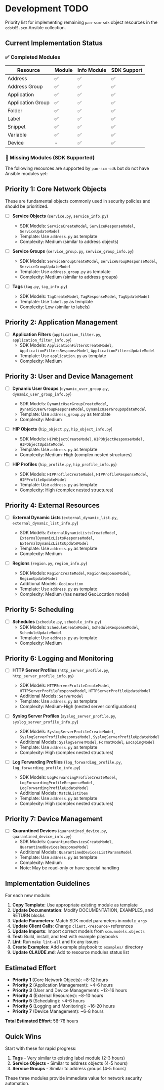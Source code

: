 # Development TODO

Priority list for implementing remaining `pan-scm-sdk` object resources in the `cdot65.scm` Ansible collection.

## Current Implementation Status

### ✅ Completed Modules

| Resource | Module | Info Module | SDK Support |
|----------|--------|-------------|-------------|
| Address | ✅ | ✅ | ✅ |
| Address Group | ✅ | ✅ | ✅ |
| Application | ✅ | ✅ | ✅ |
| Application Group | ✅ | ✅ | ✅ |
| Folder | ✅ | ✅ | ✅ |
| Label | ✅ | ✅ | ✅ |
| Snippet | ✅ | ✅ | ✅ |
| Variable | ✅ | ✅ | ✅ |
| Device | - | ✅ | ✅ |

### 🔴 Missing Modules (SDK Supported)

The following resources are supported by `pan-scm-sdk` but do not have Ansible modules yet:

## Priority 1: Core Network Objects

These are fundamental objects commonly used in security policies and should be prioritized.

- [ ] **Service Objects** (`service.py`, `service_info.py`)
  - SDK Models: `ServiceCreateModel`, `ServiceResponseModel`, `ServiceUpdateModel`
  - Template: Use `address.py` as template
  - Complexity: Medium (similar to address objects)

- [ ] **Service Groups** (`service_group.py`, `service_group_info.py`)
  - SDK Models: `ServiceGroupCreateModel`, `ServiceGroupResponseModel`, `ServiceGroupUpdateModel`
  - Template: Use `address_group.py` as template
  - Complexity: Medium (similar to address groups)

- [ ] **Tags** (`tag.py`, `tag_info.py`)
  - SDK Models: `TagCreateModel`, `TagResponseModel`, `TagUpdateModel`
  - Template: Use `label.py` as template
  - Complexity: Low (similar to labels)

## Priority 2: Application Management

- [ ] **Application Filters** (`application_filter.py`, `application_filter_info.py`)
  - SDK Models: `ApplicationFiltersCreateModel`, `ApplicationFiltersResponseModel`, `ApplicationFiltersUpdateModel`
  - Template: Use `application.py` as template
  - Complexity: Medium

## Priority 3: User and Device Management

- [ ] **Dynamic User Groups** (`dynamic_user_group.py`, `dynamic_user_group_info.py`)
  - SDK Models: `DynamicUserGroupCreateModel`, `DynamicUserGroupResponseModel`, `DynamicUserGroupUpdateModel`
  - Template: Use `address_group.py` as template
  - Complexity: Medium

- [ ] **HIP Objects** (`hip_object.py`, `hip_object_info.py`)
  - SDK Models: `HIPObjectCreateModel`, `HIPObjectResponseModel`, `HIPObjectUpdateModel`
  - Template: Use `address.py` as template
  - Complexity: Medium-High (complex nested structures)

- [ ] **HIP Profiles** (`hip_profile.py`, `hip_profile_info.py`)
  - SDK Models: `HIPProfileCreateModel`, `HIPProfileResponseModel`, `HIPProfileUpdateModel`
  - Template: Use `address.py` as template
  - Complexity: High (complex nested structures)

## Priority 4: External Resources

- [ ] **External Dynamic Lists** (`external_dynamic_list.py`, `external_dynamic_list_info.py`)
  - SDK Models: `ExternalDynamicListsCreateModel`, `ExternalDynamicListsResponseModel`, `ExternalDynamicListsUpdateModel`
  - Template: Use `address.py` as template
  - Complexity: Medium

- [ ] **Regions** (`region.py`, `region_info.py`)
  - SDK Models: `RegionCreateModel`, `RegionResponseModel`, `RegionUpdateModel`
  - Additional Models: `GeoLocation`
  - Template: Use `address.py` as template
  - Complexity: Medium (has nested GeoLocation model)

## Priority 5: Scheduling

- [ ] **Schedules** (`schedule.py`, `schedule_info.py`)
  - SDK Models: `ScheduleCreateModel`, `ScheduleResponseModel`, `ScheduleUpdateModel`
  - Template: Use `address.py` as template
  - Complexity: Medium

## Priority 6: Logging and Monitoring

- [ ] **HTTP Server Profiles** (`http_server_profile.py`, `http_server_profile_info.py`)
  - SDK Models: `HTTPServerProfileCreateModel`, `HTTPServerProfileResponseModel`, `HTTPServerProfileUpdateModel`
  - Additional Models: `ServerModel`
  - Template: Use `address.py` as template
  - Complexity: Medium-High (nested server configurations)

- [ ] **Syslog Server Profiles** (`syslog_server_profile.py`, `syslog_server_profile_info.py`)
  - SDK Models: `SyslogServerProfileCreateModel`, `SyslogServerProfileResponseModel`, `SyslogServerProfileUpdateModel`
  - Additional Models: `SyslogServerModel`, `FormatModel`, `EscapingModel`
  - Template: Use `address.py` as template
  - Complexity: High (complex nested structures)

- [ ] **Log Forwarding Profiles** (`log_forwarding_profile.py`, `log_forwarding_profile_info.py`)
  - SDK Models: `LogForwardingProfileCreateModel`, `LogForwardingProfileResponseModel`, `LogForwardingProfileUpdateModel`
  - Additional Models: `MatchListItem`
  - Template: Use `address.py` as template
  - Complexity: High (complex nested structures)

## Priority 7: Device Management

- [ ] **Quarantined Devices** (`quarantined_device.py`, `quarantined_device_info.py`)
  - SDK Models: `QuarantinedDevicesCreateModel`, `QuarantinedDevicesResponseModel`
  - Additional Models: `QuarantinedDevicesListParamsModel`
  - Template: Use `address.py` as template
  - Complexity: Medium
  - Note: May be read-only or have special handling

## Implementation Guidelines

For each new module:

1. **Copy Template**: Use appropriate existing module as template
2. **Update Documentation**: Modify DOCUMENTATION, EXAMPLES, and RETURN blocks
3. **Update Parameters**: Match SDK model parameters in `module_args`
4. **Update Client Calls**: Change `client.<resource>` references
5. **Update Imports**: Import correct models from `scm.models.objects`
6. **Test**: Build, install, and test with example playbooks
7. **Lint**: Run `make lint-all` and fix any issues
8. **Create Examples**: Add example playbook to `examples/` directory
9. **Update CLAUDE.md**: Add to resource modules status list

## Estimated Effort

- **Priority 1** (Core Network Objects): ~8-12 hours
- **Priority 2** (Application Management): ~4-6 hours
- **Priority 3** (User and Device Management): ~12-16 hours
- **Priority 4** (External Resources): ~8-10 hours
- **Priority 5** (Scheduling): ~4-6 hours
- **Priority 6** (Logging and Monitoring): ~16-20 hours
- **Priority 7** (Device Management): ~6-8 hours

**Total Estimated Effort**: 58-78 hours

## Quick Wins

Start with these for rapid progress:

1. **Tags** - Very similar to existing label module (2-3 hours)
2. **Service Objects** - Similar to address objects (4-5 hours)
3. **Service Groups** - Similar to address groups (4-5 hours)

These three modules provide immediate value for network security automation.
